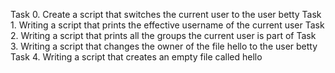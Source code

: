 Task 0.  Create a script that switches the current user to the user betty
Task 1.  Writing a script that prints the effective username of the current user
Task 2.  Writing a script that prints all the groups the current user is part of
Task 3.  Writing a script that changes the owner of the file hello to the user betty
Task 4.  Writing a script that creates an empty file called hello
